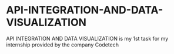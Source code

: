 # API-INTEGRATION-AND-DATA-VISUALIZATION
API INTEGRATION  AND DATA  VISUALIZATION is my 1st task for my internship provided by the company Codetech 
